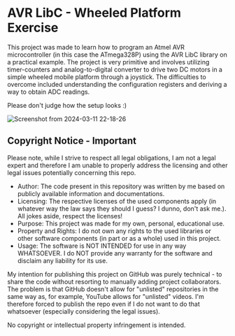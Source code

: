 # AVR LibC - Wheeled Platform Exercise

This project was made to learn how to program an Atmel AVR microcontroller (in this case the ATmega328P) using the AVR LibC library on a practical example. The project is very primitive and involves utilizing timer-counters and analog-to-digital converter to drive two DC motors in a simple wheeled mobile platform through a joystick. The difficulties to overcome included understanding the configuration registers and deriving a way to obtain ADC readings.

Please don't judge how the setup looks :)

![Screenshot from 2024-03-11 22-18-26](https://github.com/infinite-dark/avr-libc-wheeled-platform-exercise/assets/126886852/6f0dd981-d193-41c6-9deb-2eddfcfcb253)

Copyright Notice - Important
---
Please note, while I strive to respect all legal obligations, I am not a legal expert and therefore I am unable to properly address the licensing and other legal issues potentially concerning this repo.

  - Author: The code present in this repository was written by me based on publicly available information and documentations.
  - Licensing: The respective licenses of the used components apply (in whatever way the law says they should I guess? I dunno, don't ask me.). All jokes aside, respect the licenses!
  - Purpose: This project was made for my own, personal, educational use.
  - Property and Rights: I do not own any rights to the used libraries or other software components (in part or as a whole) used in this project.
  - Usage: The software is NOT INTENDED for use in any way WHATSOEVER. I do NOT provide any warranty for the software and disclaim any liability for its use.

My intention for publishing this project on GitHub was purely technical - to share the code without resorting to manually adding project collaborators. The problem is that GitHub doesn't allow for "unlisted" repositories in the same way as, for example, YouTube allows for "unlisted" videos. I'm therefore forced to publish the repo even if I do not want to do that whatsoever (especially considering the legal issues).

No copyright or intellectual property infringement is intended.
